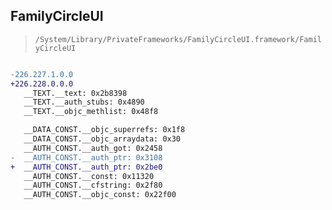 ## FamilyCircleUI

> `/System/Library/PrivateFrameworks/FamilyCircleUI.framework/FamilyCircleUI`

```diff

-226.227.1.0.0
+226.228.0.0.0
   __TEXT.__text: 0x2b8398
   __TEXT.__auth_stubs: 0x4890
   __TEXT.__objc_methlist: 0x48f8

   __DATA_CONST.__objc_superrefs: 0x1f8
   __DATA_CONST.__objc_arraydata: 0x30
   __AUTH_CONST.__auth_got: 0x2458
-  __AUTH_CONST.__auth_ptr: 0x3108
+  __AUTH_CONST.__auth_ptr: 0x2be0
   __AUTH_CONST.__const: 0x11320
   __AUTH_CONST.__cfstring: 0x2f80
   __AUTH_CONST.__objc_const: 0x22f00

```
